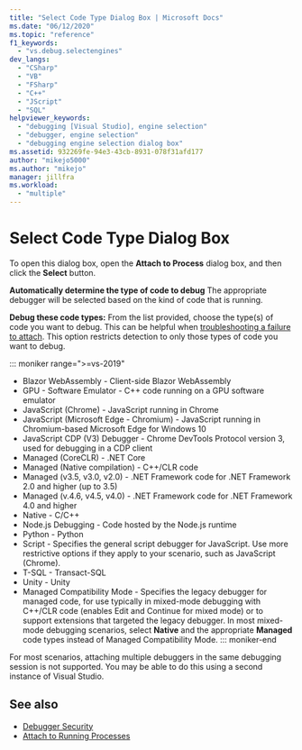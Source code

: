 ```yaml
---
title: "Select Code Type Dialog Box | Microsoft Docs"
ms.date: "06/12/2020"
ms.topic: "reference"
f1_keywords:
  - "vs.debug.selectengines"
dev_langs:
  - "CSharp"
  - "VB"
  - "FSharp"
  - "C++"
  - "JScript"
  - "SQL"
helpviewer_keywords:
  - "debugging [Visual Studio], engine selection"
  - "debugger, engine selection"
  - "debugging engine selection dialog box"
ms.assetid: 932269fe-94e3-43cb-8931-078f31afd177
author: "mikejo5000"
ms.author: "mikejo"
manager: jillfra
ms.workload:
  - "multiple"
---
```

# Select Code Type Dialog Box

To open this dialog box, open the **Attach to Process** dialog box, and then click the **Select** button.

**Automatically determine the type of code to debug**
The appropriate debugger will be selected based on the kind of code that is running.

**Debug these code types:**
From the list provided, choose the type(s) of code you want to debug. This can be helpful when [troubleshooting a failure to attach](../debugger/attach-to-running-processes-with-the-visual-studio-debugger.md#BKMK_Troubleshoot_attach_errors). This option restricts detection to only those types of code you want to debug.

   ::: moniker range=">=vs-2019"
   - Blazor WebAssembly - Client-side Blazor WebAssembly
   - GPU - Software Emulator - C++ code running on a GPU software emulator
   - JavaScript (Chrome) - JavaScript running in Chrome
   - JavaScript (Microsoft Edge - Chromium) - JavaScript running in Chromium-based Microsoft Edge for Windows 10
   - JavaScript CDP (V3) Debugger - Chrome DevTools Protocol version 3, used for debugging in a CDP client
   - Managed (CoreCLR) - .NET Core
   - Managed (Native compilation) - C++/CLR code
   - Managed (v3.5, v3.0, v2.0) - .NET Framework code for .NET Framework 2.0 and higher (up to 3.5)
   - Managed (v.4.6, v4.5, v4.0) - .NET Framework code for .NET Framework 4.0 and higher
   - Native - C/C++
   - Node.js Debugging - Code hosted by the Node.js runtime
   - Python - Python 
   - Script - Specifies the general script debugger for JavaScript. Use more restrictive options if they apply to your scenario, such as JavaScript (Chrome).
   - T-SQL - Transact-SQL
   - Unity - Unity
   - Managed Compatibility Mode - Specifies the legacy debugger for managed code, for use typically in mixed-mode debugging with C++/CLR code (enables Edit and Continue for mixed mode) or to support extensions that targeted the legacy debugger. In most mixed-mode debugging scenarios, select **Native** and the appropriate **Managed** code types instead of Managed Compatibility Mode.
   ::: moniker-end

   For most scenarios, attaching multiple debuggers in the same debugging session is not supported. You may be able to do this using a second instance of Visual Studio.

## See also
- [Debugger Security](../debugger/debugger-security.md)
- [Attach to Running Processes](../debugger/attach-to-running-processes-with-the-visual-studio-debugger.md)